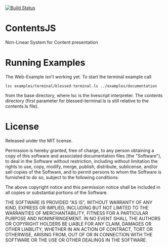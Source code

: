 [![Build Status](https://travis-ci.org/LittleHelicase/ContentsJS.png?branch=master)](https://travis-ci.org/LittleHelicase/ContentsJS)

ContentsJS
==========

Non-Linear System for Content presentation

Running Examples
================

The Web-Example isn't working yet. To start the terminal example call
```
lsc examples/terminal/blessed-terminal.ls ../examples/documentation
```
from the base directory, where lsc is the livescript interpreter. The contents directory (first parameter for blessed-terminal.ls is still relative to the contents.ls file).

License
=======
Released under the MIT license.

Permission is hereby granted, free of charge, to any person obtaining a copy of this software and associated documentation files (the "Software"), to deal in the Software without restriction, including without limitation the rights to use, copy, modify, merge, publish, distribute, sublicense, and/or sell copies of the Software, and to permit persons to whom the Software is furnished to do so, subject to the following conditions:

The above copyright notice and this permission notice shall be included in all copies or substantial portions of the Software.

THE SOFTWARE IS PROVIDED "AS IS", WITHOUT WARRANTY OF ANY KIND, EXPRESS OR IMPLIED, INCLUDING BUT NOT LIMITED TO THE WARRANTIES OF MERCHANTABILITY, FITNESS FOR A PARTICULAR PURPOSE AND NONINFRINGEMENT. IN NO EVENT SHALL THE AUTHORS OR COPYRIGHT HOLDERS BE LIABLE FOR ANY CLAIM, DAMAGES OR OTHER LIABILITY, WHETHER IN AN ACTION OF CONTRACT, TORT OR OTHERWISE, ARISING FROM, OUT OF OR IN CONNECTION WITH THE SOFTWARE OR THE USE OR OTHER DEALINGS IN THE SOFTWARE.
